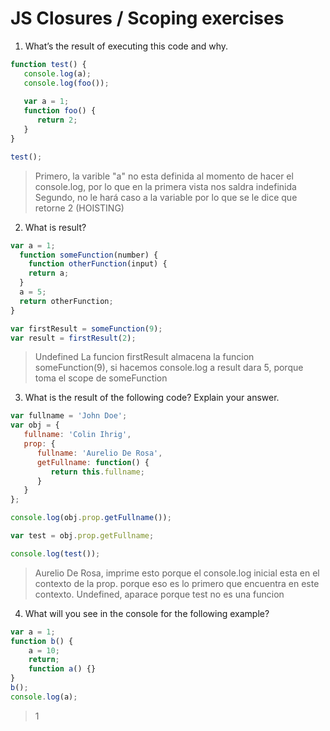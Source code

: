 # JS Closures / Scoping exercises

1. What’s the result of executing this code and why.
  ```js
  function test() {
     console.log(a);
     console.log(foo());
     
     var a = 1;
     function foo() {
        return 2;
     }
  }
  
  test();
  ```

>Primero, la varible "a" no esta definida al momento de hacer el console.log, por lo que en la primera vista nos saldra indefinida
Segundo, no le hará caso a la variable por lo que se le dice que retorne 2 (HOISTING)


2. What is result?
  ```js
  var a = 1; 
    function someFunction(number) {
      function otherFunction(input) {
      return a;
    }
    a = 5;
    return otherFunction;
  }
  
  var firstResult = someFunction(9);
  var result = firstResult(2);
  ```
> Undefined
La funcion firstResult almacena la funcion someFunction(9), si hacemos console.log a result dara 5, porque toma el scope de someFunction

3. What is the result of the following code? Explain your answer.
  ```js
  var fullname = 'John Doe';
  var obj = {
     fullname: 'Colin Ihrig',
     prop: {
        fullname: 'Aurelio De Rosa',
        getFullname: function() {
           return this.fullname;
        }
     }
  };
  
  console.log(obj.prop.getFullname());

  var test = obj.prop.getFullname;
  
  console.log(test());
  ```
> Aurelio De Rosa, imprime esto porque el console.log inicial esta en el contexto de la prop. porque eso es lo primero que encuentra en este contexto.
Undefined, aparace porque test no es una funcion
4. What will you see in the console for the following example?
  ```js
  var a = 1; 
  function b() { 
      a = 10; 
      return; 
      function a() {} 
  } 
  b(); 
  console.log(a);    
  ```

> 1